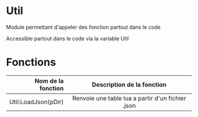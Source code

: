 # Util
Module permettant d'appeler des fonction partout dans le code

Accessible partout dans le code via la variable Util

# Fonctions
|Nom de la fonction | Description de la fonction
|-:|:-:
|Util:LoadJson(pDir)| Renvoie une table lua a partir d'un fichier .json
